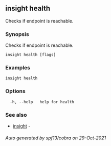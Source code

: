 ## insight health

Checks if endpoint is reachable.

### Synopsis

Checks if endpoint is reachable.

```
insight health [flags]
```

### Examples

```
insight health
```

### Options

```
  -h, --help   help for health
```

### See also

* [insight](insight.md)	 -

###### Auto generated by spf13/cobra on 29-Oct-2021
